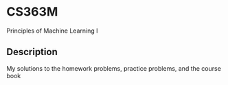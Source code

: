 # CS363M
Principles of Machine Learning I

## Description
My solutions to the homework problems, practice problems, and the course book